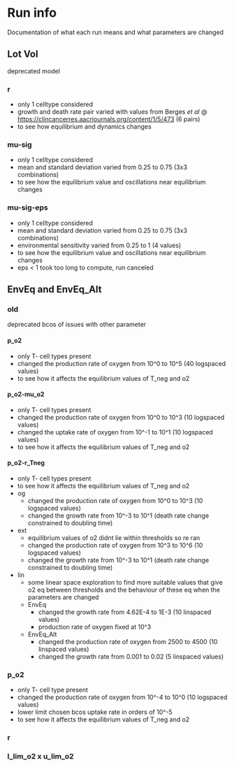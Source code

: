 # Run info
Documentation of what each run means and what parameters are changed

## Lot Vol
deprecated model
### r
- only 1 celltype considered
- growth and death rate pair varied with values from Berges _et al_ @ https://clincancerres.aacrjournals.org/content/1/5/473 (6 pairs)
- to see how equilibrium and dynamics changes

### mu-sig
- only 1 celltype considered
- mean and standard deviation varied from 0.25 to 0.75 (3x3 combinations)
- to see how the equilibrium value and oscillations near equilibrium changes

### mu-sig-eps
- only 1 celltype considered
- mean and standard deviation varied from 0.25 to 0.75 (3x3 combinations)
- environmental sensitivity varied from 0.25 to 1 (4 values)
- to see how the equilibrium value and oscillations near equilibrium changes
- eps < 1 took too long to compute, run canceled

## EnvEq and EnvEq_Alt
### old
deprecated bcos of issues with other parameter
#### p_o2
- only T- cell types present
- changed the production rate of oxygen from 10^0 to 10^5 (40 logspaced values)
- to see how it affects the equilibrium values of T_neg and o2

#### p_o2-mu_o2
- only T- cell types present
- changed the production rate of oxygen from 10^0 to 10^3 (10 logspaced values)
- changed the uptake rate of oxygen from 10^-1 to 10^1 (10 logspaced values)
- to see how it affects the equilibrium values of T_neg and o2

#### p_o2-r_Tneg
- only T- cell types present
- to see how it affects the equilibrium values of T_neg and o2
- og
    - changed the production rate of oxygen from 10^0 to 10^3 (10 logspaced values)
    - changed the growth rate from 10^-3 to 10^1 (death rate change constrained to doubling time)
- ext
    - equilibrium values of o2 didnt lie within thresholds so re ran
    - changed the production rate of oxygen from 10^3 to 10^6 (10 logspaced values)
    - changed the growth rate from 10^-3 to 10^1 (death rate change constrained to doubling time)
- lin
    - some linear space exploration to find more suitable values that give o2 eq between thresholds and the behaviour of these eq when the parameters are changed
    - EnvEq
        - changed the growth rate from 4.62E-4 to 1E-3 (10 linspaced values)
        - production rate of oxygen fixed at 10^3
    - EnvEq_Alt
        - changed the production rate of oxygen from 2500 to 4500 (10 linspaced values)
        - changed the growth rate from 0.001 to 0.02 (5 linspaced values)

### p_o2
- only T- cell type present
- changed the production rate of oxygen from 10^-4 to 10^0 (10 logspaced values)
- lower limit chosen bcos uptake rate in orders of 10^-5
- to see how it affects the equilibrium values of T_neg and o2

### r

### l_lim_o2 x u_lim_o2
